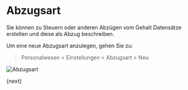 <!-- add-breadcrumbs -->
# Abzugsart


Sie können zu Steuern oder anderen Abzügen vom Gehalt Datensätze erstellen und diese als Abzug beschreiben.

Um eine neue Abzugsart anzulegen, gehen Sie zu:

> Personalwesen > Einstellungen > Abzugsart > Neu

<img class="screenshot" alt="Abzugsart" src="{{docs_base_url}}/assets/img/human-resources/deduction-type.png">

{next}
